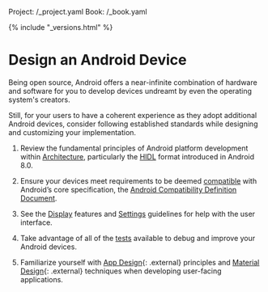 Project: /_project.yaml
Book: /_book.yaml

{% include "_versions.html" %}

<!--
  Copyright 2018 The Android Open Source Project

  Licensed under the Apache License, Version 2.0 (the "License");
  you may not use this file except in compliance with the License.
  You may obtain a copy of the License at

      http://www.apache.org/licenses/LICENSE-2.0

  Unless required by applicable law or agreed to in writing, software
  distributed under the License is distributed on an "AS IS" BASIS,
  WITHOUT WARRANTIES OR CONDITIONS OF ANY KIND, either express or implied.
  See the License for the specific language governing permissions and
  limitations under the License.
-->

# Design an Android Device

Being open source, Android offers a near-infinite combination of hardware and
software for you to develop devices undreamt by even the operating system's
creators.

Still, for your users to have a coherent experience as they adopt additional
Android devices, consider following established standards while designing and
customizing your implementation.

1. Review the fundamental principles of Android platform development within
   [Architecture](/devices/architecture/), particularly the
   [HIDL](/devices/architecture/hidl/) format introduced in Android 8.0.

1. Ensure your devices meet requirements to be deemed
   [compatible](/compatibility/overview) with Android’s core specification, the
   [Android Compatibility Definition Document](/compatibility/cdd).

1. See the [Display](/devices/tech/display/) features and
   [Settings](/devices/tech/settings/settings-guidelines) guidelines for
   help with the user interface.

1. Take advantage of all of the [tests](/compatibility/tests) available to debug
   and improve your Android devices.

1. Familiarize yourself with
   [App Design](https://developer.android.com/design/){: .external} principles and
   [Material Design](https://material.io/design/){: .external} techniques when
   developing user-facing applications.
